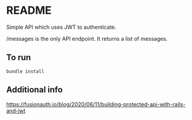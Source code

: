 # README

Simple API which uses JWT to authenticate. 

/messages is the only API endpoint. It returns a list of messages.

## To run

`bundle install`

## Additional info

https://fusionauth.io/blog/2020/06/11/building-protected-api-with-rails-and-jwt
